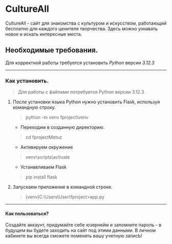 # CultureAll


 CultureAll - сайт для знакомства с культуром и искусством, работающий бесплатно для каждого ценителя творчества. Здесь можно узнавать новое и искать интересные места.

 ## Необходимые требования. ##
 Для корректной работы требуется установить *Python* версии  *3.12.3*

 ___
 ### Как установить. ###
 > Для работы с файлами потребуется Python версии 3.12.3

 1. После установки языка Python нужно установить Flask, используя командную строку.
     > python -m venv fproject\venv 

       * Переходим в созданную директорию.
     > cd fprojectMotuz

       * Активируем окружение
     > venv\scripts\activate
       * Устанавливаем Flask
     > pip install flask
2. Запускаем приложение в командной строке.
   >(venv)C:\Users\User\fproject>app.py
___
#### Как пользоваться? ####

Создайте аккаунт, придумайте себе юзернейм и запомните пароль - в будущем вы будете заходить на сайт под этими данными. В личном кабинете вы всегда сможете поменять вашу учетную записЬ!



     
    

